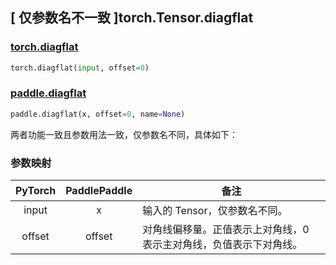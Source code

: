 ## [ 仅参数名不一致 ]torch.Tensor.diagflat

### [torch.diagflat](https://pytorch.org/docs/stable/generated/torch.diagflat.html?highlight=diagflat#torch.diagflat)

```python
torch.diagflat(input, offset=0)
```

### [paddle.diagflat](https://www.paddlepaddle.org.cn/documentation/docs/zh/develop/api/paddle/diagflat_cn.html#diagflat)

```python
paddle.diagflat(x, offset=0, name=None)
```

两者功能一致且参数用法一致，仅参数名不同，具体如下：

### 参数映射

| PyTorch                   | PaddlePaddle              | 备注                                                               |
| ------------------------- | ------------------------- | ------------------------------------------------------------------ |
| <center> input </center>  | <center> x </center>      | 输入的 Tensor，仅参数名不同。                                      |
| <center> offset </center> | <center> offset </center> | 对角线偏移量。正值表示上对角线，0 表示主对角线，负值表示下对角线。 |
